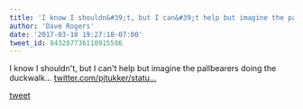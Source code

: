 ```yaml
---
title: 'I know I shouldn&#39;t, but I can&#39;t help but imagine the pallbearers doing the...'
author: 'Dave Rogers'
date: '2017-03-18 19:27:18-07:00'
tweet_id: 843287736110915586
---
```

I know I shouldn't, but I can't help but imagine the pallbearers doing the duckwalk... [twitter.com/pjtukker/statu…](https://twitter.com/pjtukker/status/843254625180434432)

[tweet](https://twitter.com/yukondude/status/843287736110915586)